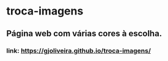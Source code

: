 # troca-imagens
## Página web com várias cores à escolha.
### link: https://gjoliveira.github.io/troca-imagens/
